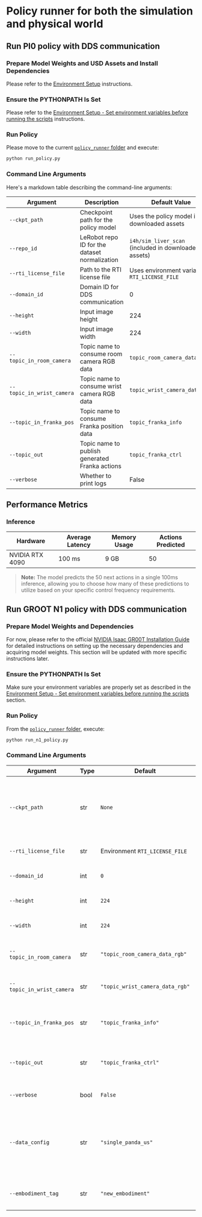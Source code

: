 # Policy runner for both the simulation and physical world

## Run PI0 policy with DDS communication

### Prepare Model Weights and USD Assets and Install Dependencies

Please refer to the [Environment Setup](../../README.md#environment-setup) instructions.

### Ensure the PYTHONPATH Is Set

Please refer to the [Environment Setup - Set environment variables before running the scripts](../../README.md#set-environment-variables-before-running-the-scripts) instructions.

### Run Policy

Please move to the current [`policy_runner` folder](./) and execute:

```sh
python run_policy.py
```

### Command Line Arguments

Here's a markdown table describing the command-line arguments:

| Argument | Description | Default Value |
|----------|-------------|---------------|
| `--ckpt_path` | Checkpoint path for the policy model | Uses the policy model in the downloaded assets |
| `--repo_id` | LeRobot repo ID for the dataset normalization | `i4h/sim_liver_scan` (included in downloaded assets) |
| `--rti_license_file` | Path to the RTI license file | Uses environment variable `RTI_LICENSE_FILE` |
| `--domain_id` | Domain ID for DDS communication | 0 |
| `--height` | Input image height | 224 |
| `--width` | Input image width | 224 |
| `--topic_in_room_camera` | Topic name to consume room camera RGB data | `topic_room_camera_data_rgb` |
| `--topic_in_wrist_camera` | Topic name to consume wrist camera RGB data | `topic_wrist_camera_data_rgb` |
| `--topic_in_franka_pos` | Topic name to consume Franka position data | `topic_franka_info` |
| `--topic_out` | Topic name to publish generated Franka actions | `topic_franka_ctrl` |
| `--verbose` | Whether to print logs | False |

## Performance Metrics

### Inference

| Hardware | Average Latency  | Memory Usage | Actions Predicted
|----------|----------------|-------------------|--------------|
| NVIDIA RTX 4090 | 100 ms | 9 GB | 50 |

> **Note:** The model predicts the 50 next actions in a single 100ms inference, allowing you to choose how many of these predictions to utilize based on your specific control frequency requirements.


## Run GROOT N1 policy with DDS communication

### Prepare Model Weights and Dependencies

For now, please refer to the official [NVIDIA Isaac GR00T Installation Guide](https://github.com/NVIDIA/Isaac-GR00T?tab=readme-ov-file#installation-guide) for detailed instructions on setting up the necessary dependencies and acquiring model weights. This section will be updated with more specific instructions later.

### Ensure the PYTHONPATH Is Set

Make sure your environment variables are properly set as described in the [Environment Setup - Set environment variables before running the scripts](../../README.md#set-environment-variables-before-running-the-scripts) section.

### Run Policy

From the [`policy_runner` folder](./), execute:
```sh
python run_n1_policy.py
```


### Command Line Arguments

| Argument                  | Type   | Default                        | Description                                                                 |
|---------------------------|--------|--------------------------------|-----------------------------------------------------------------------------|
| `--ckpt_path`             | str    | `None`                         | Path to the GROOT N1 policy model checkpoint file. If not provided, uses a default path based on assets. |
| `--rti_license_file`      | str    | Environment `RTI_LICENSE_FILE` | Path to the RTI Connext DDS license file.                                   |
| `--domain_id`             | int    | `0`                            | DDS domain ID for communication.                                            |
| `--height`                | int    | `224`                          | Expected height of the input camera images.                                 |
| `--width`                 | int    | `224`                          | Expected width of the input camera images.                                  |
| `--topic_in_room_camera`  | str    | `"topic_room_camera_data_rgb"` | DDS topic name for subscribing to room camera RGB images.                   |
| `--topic_in_wrist_camera` | str    | `"topic_wrist_camera_data_rgb"`| DDS topic name for subscribing to wrist camera RGB images.                  |
| `--topic_in_franka_pos`   | str    | `"topic_franka_info"`          | DDS topic name for subscribing to Franka robot joint states (positions).      |
| `--topic_out`             | str    | `"topic_franka_ctrl"`          | DDS topic name for publishing predicted Franka robot actions.               |
| `--verbose`               | bool   | `False`                        | If set, enables verbose logging output.                                     |
| `--data_config`           | str    | `"single_panda_us"`            | Name of the data configuration to use (e.g., for modality and transforms). Choices are from `DATA_CONFIG_MAP`. |
| `--embodiment_tag`        | str    | `"new_embodiment"`             | The embodiment tag for the GROOT model.                                     |
